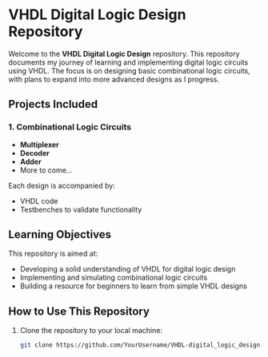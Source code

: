# VHDL Digital Logic Design Repository

Welcome to the **VHDL Digital Logic Design** repository. This repository documents my journey of learning and implementing digital logic circuits using VHDL. The focus is on designing basic combinational logic circuits, with plans to expand into more advanced designs as I progress.

## Projects Included

### 1. Combinational Logic Circuits
   - **Multiplexer**
   - **Decoder**
   - **Adder**
   - More to come...

Each design is accompanied by:
   - VHDL code
   - Testbenches to validate functionality

## Learning Objectives
This repository is aimed at:
   - Developing a solid understanding of VHDL for digital logic design
   - Implementing and simulating combinational logic circuits
   - Building a resource for beginners to learn from simple VHDL designs

## How to Use This Repository
1. Clone the repository to your local machine:
   ```bash
   git clone https://github.com/YourUsername/VHDL-digital_logic_design.git
